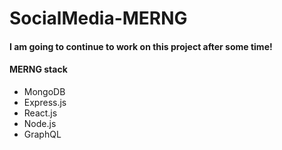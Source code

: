 # SocialMedia-MERNG

#### I am going to continue to work on this project after some time!

#### MERNG stack
  - MongoDB
  - Express.js
  - React.js
  - Node.js
  - GraphQL
